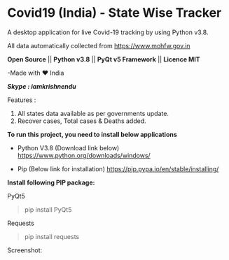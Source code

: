# Covid19 (India) - State Wise Tracker

A desktop application for live Covid-19 tracking by using Python v3.8.

All data automatically collected from https://www.mohfw.gov.in

**Open Source**	 ||	 **Python v3.8**	||	**PyQt v5 Framework**	||	**Licence MIT**

-Made with ❤ India

***Skype : iamkrishnendu***

Features :
1. All states data available as per governments update. 
2.  Recover cases, Total cases & Deaths added.

**To run this project, you need to install below applications**
 - Python V3.8 (Download link below)
https://www.python.org/downloads/windows/

 - Pip (Below link for installation)
https://pip.pypa.io/en/stable/installing/

**Install following PIP package:**

PyQt5
> pip install PyQt5

Requests

> pip install requests

Screenshot:
